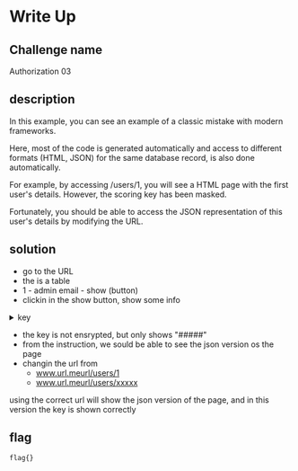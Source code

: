 # Write Up

## Challenge name
Authorization 03

## description
In this example, you can see an example of a classic mistake with modern frameworks.

Here, most of the code is generated automatically and access to different formats (HTML, JSON) for the same database record, is also done automatically.

For example, by accessing /users/1, you will see a HTML page with the first user's details. However, the scoring key has been masked.

Fortunately, you should be able to access the JSON representation of this user's details by modifying the URL.

## solution
- go to the URL
- the is a table
- 1 - admin email - show (button)
- clickin in the show button, show some info
<details>
  <summary>key</summary>

```
Email: admin@libcurl.so
Key: ########-####-####-####-############

```
</details>

- the key is not ensrypted, but only shows "#####"
- from the instruction, we sould be able to see the json version os the page
- changin the url from
  - www.url.meurl/users/1
  - www.url.meurl/users/xxxxx

using the correct url will show the json version of the page, and in this version the key is shown correctly


## flag
```
flag{}
```

